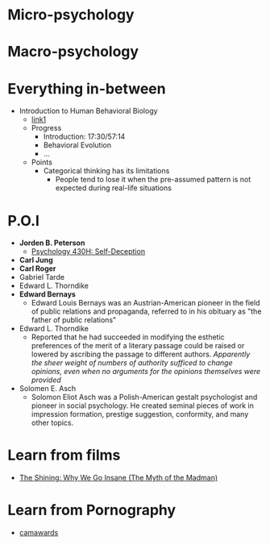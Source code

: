 # Micro-psychology

# Macro-psychology

# Everything in-between
- Introduction to Human Behavioral Biology
  - [link1](https://www.youtube.com/watch?v=NNnIGh9g6fA)
  - Progress
    - Introduction: 17:30/57:14
    - Behavioral Evolution
    - ...
  - Points
    - Categorical thinking has its limitations
      - People tend to lose it when the pre-assumed pattern is not expected during real-life situations
# P.O.I
- **Jorden B. Peterson**
  - [Psychology 430H: Self-Deception](https://www.jordanbpeterson.com/classes/self-deception/)
- **Carl Jung**
- **Carl Roger**
- Gabriel Tarde
- Edward L. Thorndike
- **Edward Bernays**
  - Edward Louis Bernays was an Austrian-American pioneer in the field of public relations and propaganda, referred to in his obituary as "the father of public relations"
- Edward L. Thorndike
  - Reported that he had succeeded in modifying the esthetic preferences of the merit of a literary passage could be raised or lowered by ascribing the passage to different authors. *Apparently the sheer weight of numbers of authority sufficed to change opinions, even when no arguments for the opinions themselves were provided*
- Solomen E. Asch
  - Solomon Eliot Asch was a Polish-American gestalt psychologist and pioneer in social psychology. He created seminal pieces of work in impression formation, prestige suggestion, conformity, and many other topics.

# Learn from films
- [The Shining: Why We Go Insane (The Myth of the Madman)](https://www.youtube.com/watch?v=GZmZMCuGa0A)

# Learn from Pornography
- [camawards](https://camawards.xbiz.com/)